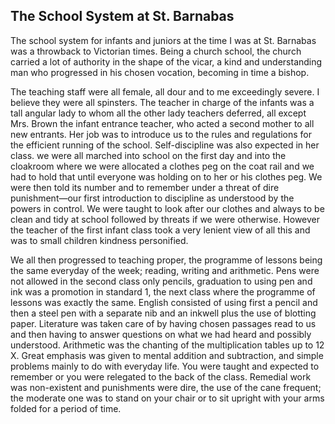 ## The School System at St. Barnabas

The school system for infants and juniors at the time I was at St. Barnabas was a throwback to Victorian times. Being a church school, the church carried a lot of authority in the shape of the vicar, a kind and understanding man who progressed in his chosen vocation, becoming in time a bishop.

The teaching staff were all female, all dour and to me exceedingly severe. I  believe they were all spinsters. The teacher in charge of the infants was a tall angular lady to whom all the other lady teachers deferred, all except Mrs. Brown the infant entrance teacher, who acted a second mother to all new entrants. Her job was to introduce us to the rules and regulations for the efficient running of the school. Self-discipline was also expected in her class. we were all marched into school on the first day and into the cloakroom where we were allocated a clothes peg on the coat rail and we had to hold that until everyone was holding on to her or his clothes peg. We were then told its number and to remember under a threat of dire punishment—our first introduction to discipline as understood by the powers in control. We were taught to look after our clothes and always to be clean and tidy at school followed by threats if we were otherwise. However the teacher of the first infant class took a very lenient view of all this and was to small children kindness personified.

We all then progressed to teaching proper, the programme of lessons being the same everyday of the week; reading, writing and arithmetic. Pens were not allowed in the second class only pencils, graduation to using pen and ink was a promotion in standard 1, the next class where the programme of lessons was exactly the same. English consisted of using first a pencil and then a steel pen with a separate nib and an inkwell plus the use of blotting paper. Literature was taken care of by having chosen passages read to us and then having to answer questions on what we had heard and possibly understood. Arithmetic was the chanting of the multiplication tables up to 12 X. Great emphasis was given to mental addition and subtraction, and simple problems mainly to do with everyday life. You were taught and expected to remember or you were relegated to the back of the class. Remedial work was non-existent and punishments were dire, the use of the cane frequent; the moderate one was to stand on your chair or to sit upright with your arms folded for a period of time.